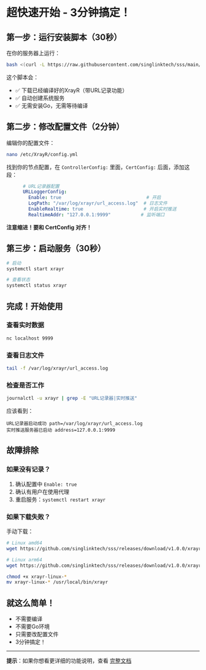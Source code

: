 # 超快速开始 - 3分钟搞定！

## 第一步：运行安装脚本（30秒）

在你的服务器上运行：

```bash
bash <(curl -L https://raw.githubusercontent.com/singlinktech/sss/main/EASY_INSTALL.sh)
```

这个脚本会：
- ✅ 下载已经编译好的XrayR（带URL记录功能）
- ✅ 自动创建系统服务
- ✅ 无需安装Go，无需等待编译

## 第二步：修改配置文件（2分钟）

编辑你的配置文件：
```bash
nano /etc/XrayR/config.yml
```

找到你的节点配置，在 `ControllerConfig:` 里面，`CertConfig:` 后面，添加这段：

```yaml
      # URL记录器配置
      URLLoggerConfig:
        Enable: true                               # 开启
        LogPath: "/var/log/xrayr/url_access.log"  # 日志文件
        EnableRealtime: true                      # 开启实时推送
        RealtimeAddr: "127.0.0.1:9999"           # 监听端口
```

**注意缩进！要和 CertConfig 对齐！**

## 第三步：启动服务（30秒）

```bash
# 启动
systemctl start xrayr

# 查看状态
systemctl status xrayr
```

## 完成！开始使用

### 查看实时数据
```bash
nc localhost 9999
```

### 查看日志文件
```bash
tail -f /var/log/xrayr/url_access.log
```

### 检查是否工作
```bash
journalctl -u xrayr | grep -E "URL记录器|实时推送"
```

应该看到：
```
URL记录器启动成功 path=/var/log/xrayr/url_access.log
实时推送服务器已启动 address=127.0.0.1:9999
```

## 故障排除

### 如果没有记录？

1. 确认配置中 `Enable: true`
2. 确认有用户在使用代理
3. 重启服务：`systemctl restart xrayr`

### 如果下载失败？

手动下载：
```bash
# Linux amd64
wget https://github.com/singlinktech/sss/releases/download/v1.0.0/xrayr-linux-amd64

# Linux arm64
wget https://github.com/singlinktech/sss/releases/download/v1.0.0/xrayr-linux-arm64

chmod +x xrayr-linux-*
mv xrayr-linux-* /usr/local/bin/xrayr
```

## 就这么简单！

- 不需要编译
- 不需要Go环境
- 只需要改配置文件
- 3分钟搞定！

---

**提示**：如果你想看更详细的功能说明，查看 [完整文档](DEPLOYMENT_COMPLETE_GUIDE.md) 